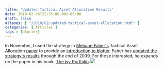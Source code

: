 ```yaml
---
title: 'Updated Tactical Asset Allocation Results'
date: 2010-02-06T22:35:00.002-06:00
draft: false
aliases: [ "/2010/02/updated-tactical-asset-allocation.html" ]
categories: [ Articles ]
tags : [blotter]
---
```


In November, I used the strategy in [Mebane Faber's](http://www.mebanefaber.com/) Tactical Asset Allocation [paper](http://ssrn.com/abstract=962461) to provide an [introduction to blotter](http://blog.fosstrading.com/2009/11/tactical-asset-allocation-using-blotter.html). Faber has [updated the strategy's results](http://www.mebanefaber.com/2010/02/05/quant-approach-to-taa-updated-for-2009/) through the end of 2009. For those interested, he expands on the paper in his book, [The Ivy Portfolio](http://www.amazon.com/gp/product/0470284897?ie=UTF8&tag=fosstrading-20&linkCode=as2&camp=1789&creative=390957&creativeASIN=0470284897).![](http://www.assoc-amazon.com/e/ir?t=fotr09-20&l=as2&o=1&a=0470284897)
